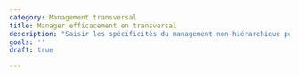 ```yaml
---
category: Management transversal
title: Manager efficacement en transversal
description: "Saisir les spécificités du management non-hiérarchique pour susciter le désir de s’impliquer, obtenir le meilleur de chaque coéquipier pour réussir le projet."
goals: ''
draft: true

---
```

